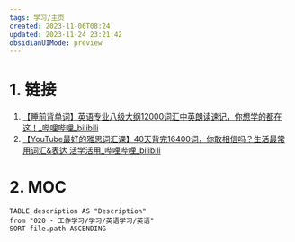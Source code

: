 ```yaml
---
tags: 学习/主页
created: 2023-11-06T08:24
updated: 2023-11-24 23:21:42
obsidianUIMode: preview
---
```


# 1. 链接
1. [【睡前背单词】英语专业八级大纲12000词汇中英朗读速记，你想学的都在这！\_哔哩哔哩\_bilibili](https://www.bilibili.com/video/BV1ve411d73v/?spm_id_from=333.1007.tianma.90-1-269.click&vd_source=af94dc11f0a1751ebb3c2090844ad9f6)
2. [【YouTube最好的雅思词汇课】40天背完16400词，你敢相信吗？生活最常用词汇&表达 活学活用\_哔哩哔哩\_bilibili](https://www.bilibili.com/video/BV14z4y1N7tR/?spm_id_from=333.1007.tianma.99-1-296.click)
# 2. MOC
```dataview
TABLE description AS "Description"
from "020 - 工作学习/学习/英语学习/英语"
SORT file.path ASCENDING
```
